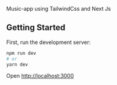 Music-app using TailwindCss and Next Js

## Getting Started

First, run the development server:

```bash
npm run dev
# or
yarn dev
```

Open [http://localhost:3000](http://localhost:3000)

